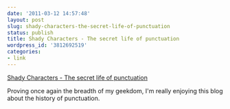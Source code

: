 ```yaml
---
date: '2011-03-12 14:57:48'
layout: post
slug: shady-characters-the-secret-life-of-punctuation
status: publish
title: Shady Characters - The secret life of punctuation
wordpress_id: '3812692519'
categories:
- link
---
```


[Shady Characters - The secret life of punctuation](http://www.shadycharacters.co.uk/2010/12/hello-world/)  


Proving once again the breadth of my geekdom, I'm really enjoying this blog about the history of punctuation.
